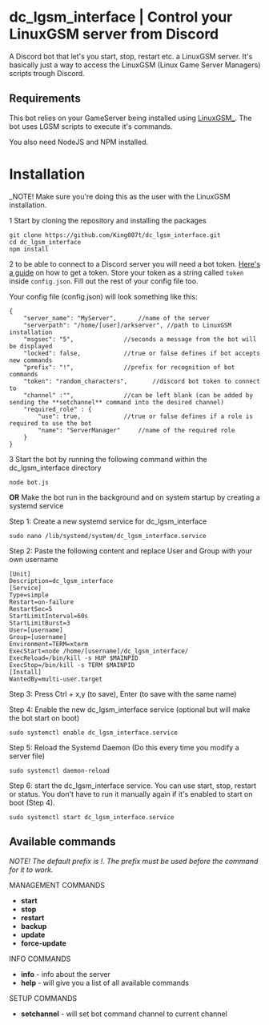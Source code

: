 # dc_lgsm_interface | Control your LinuxGSM server from Discord

A Discord bot that let's you start, stop, restart etc. a LinuxGSM server. It's basically just a way to access the LinuxGSM (Linux Game Server Managers) scripts trough Discord.

## Requirements
This bot relies on your GameServer being installed using [LinuxGSM_](https://linuxgsm.com). The bot uses LGSM scripts to execute it's commands.

You also need NodeJS and NPM installed.
# Installation
_NOTE! Make sure you're doing this as the user with the LinuxGSM installation.

1 Start by cloning the repository and installing the packages
```
git clone https://github.com/King007t/dc_lgsm_interface.git
cd dc_lgsm_interface
npm install
```
2 to be able to connect to a Discord server you will need a bot token.
[Here's a guide](#0) on how to get a token. Store your token as a string called `token` inside `config.json`. Fill out the rest of your config file too. 

Your config file (config.json) will look something like this:
```
{
	"server_name": "MyServer",		//name of the server
	"serverpath": "/home/[user]/arkserver",	//path to LinuxGSM installation
	"msgsec": "5",				//seconds a message from the bot will be displayed
	"locked": false,			//true or false defines if bot accepts new commands
	"prefix": "!",				//prefix for recognition of bot commands
	"token": "random_characters",		//discord bot token to connect to		
	"channel" :"",				//can be left blank (can be added by sending the **setchannel** command into the desired channel)
	"required_role" : {
		"use": true,			//true or false defines if a role is required to use the bot
		"name": "ServerManager"		//name of the required role
	}
}
```

3 Start the bot by running the following command within the dc_lgsm_interface directory
```
node bot.js
```
**OR** Make the bot run in the background and on system startup by creating a systemd service

Step 1: Create a new systemd service for dc_lgsm_interface
```
sudo nano /lib/systemd/system/dc_lgsm_interface.service 
```

Step 2: Paste the following content and replace User and Group with your own username
```
[Unit]
Description=dc_lgsm_interface
[Service]
Type=simple
Restart=on-failure
RestartSec=5
StartLimitInterval=60s
StartLimitBurst=3
User=[username]
Group=[username]
Environment=TERM=xterm
ExecStart=node /home/[username]/dc_lgsm_interface/
ExecReload=/bin/kill -s HUP $MAINPID
ExecStop=/bin/kill -s TERM $MAINPID
[Install]
WantedBy=multi-user.target
```

Step 3: Press Ctrl + x,y (to save), Enter (to save with the same name)

Step 4: Enable the new dc_lgsm_interface service (optional but will make the bot start on boot)
```
sudo systemctl enable dc_lgsm_interface.service
```

Step 5: Reload the Systemd Daemon (Do this every time you modify a server file)
```
sudo systemctl daemon-reload
```

Step 6: start the dc_lgsm_interface service. You can use start, stop, restart or status. You don't have to run it manually again if it's enabled to start on boot (Step 4).
```
sudo systemctl start dc_lgsm_interface.service
```

## Available commands
_NOTE! The default prefix is !. The prefix must be used before the command for it to work._

MANAGEMENT COMMANDS
* **start**
* **stop**
* **restart**
* **backup**
* **update**
* **force-update**

INFO COMMANDS
* **info** - info about the server
* **help** - will give you a list of all available commands

SETUP COMMANDS
* **setchannel** - will set bot command channel to current channel
